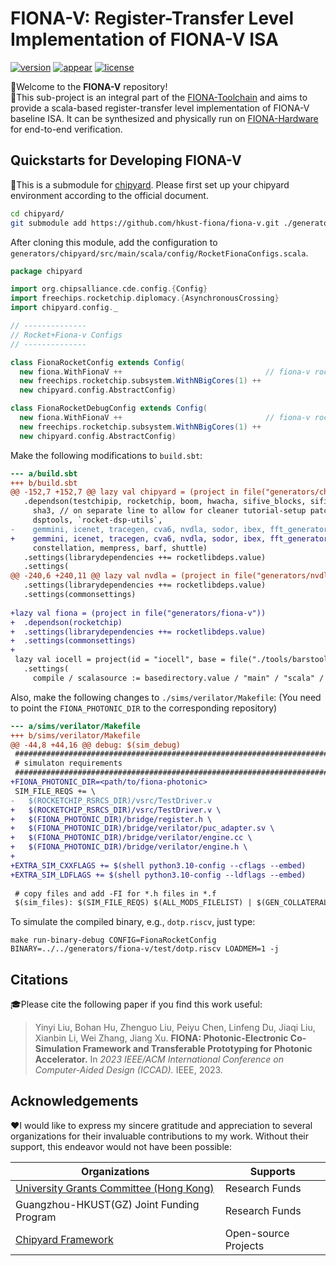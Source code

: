 # FIONA-V: Register-Transfer Level Implementation of FIONA-V ISA

[![version](https://img.shields.io/badge/version-1.1-orange)](https://github.com/hkust-fiona/) 
[![appear](https://img.shields.io/badge/appear-at_ICCAD_2023-blue)](https://iccad.com/)
[![license](https://img.shields.io/badge/license-Apache%202.0-light)](https://github.com/hkust-fiona/fiona-v/LICENSE)

🎉Welcome to the **FIONA-V** repository!   
🎯This sub-project is an integral part of the [FIONA-Toolchain](https://github.com/hkust-fiona/) and aims to provide a scala-based register-transfer level implementation of FIONA-V baseline ISA. It can be synthesized and physically run on [FIONA-Hardware](https://github.com/hkust-fiona/fiona-hardware) for end-to-end verification.

## Quickstarts for Developing FIONA-V
🚩This is a submodule for [chipyard](https://github.com/ucb-bar/chipyard). Please first set up your chipyard environment according to the official document. 

```bash
cd chipyard/
git submodule add https://github.com/hkust-fiona/fiona-v.git ./generators/fiona-v
```

After cloning this module, add the configuration to `generators/chipyard/src/main/scala/config/RocketFionaConfigs.scala`.

```scala
package chipyard

import org.chipsalliance.cde.config.{Config}
import freechips.rocketchip.diplomacy.{AsynchronousCrossing}
import chipyard.config._

// --------------
// Rocket+Fiona-v Configs
// --------------

class FionaRocketConfig extends Config(
  new fiona.WithFionaV ++                                // fiona-v rocc accelerator
  new freechips.rocketchip.subsystem.WithNBigCores(1) ++
  new chipyard.config.AbstractConfig)

class FionaRocketDebugConfig extends Config(
  new fiona.WithFionaV ++                                // fiona-v rocc accelerator
  new freechips.rocketchip.subsystem.WithNBigCores(1) ++
  new chipyard.config.AbstractConfig)
```

Make the following modifications to `build.sbt`:

```diff
--- a/build.sbt
+++ b/build.sbt
@@ -152,7 +152,7 @@ lazy val chipyard = (project in file("generators/chipyard"))
   .dependson(testchipip, rocketchip, boom, hwacha, sifive_blocks, sifive_cache, iocell,
     sha3, // on separate line to allow for cleaner tutorial-setup patches
     dsptools, `rocket-dsp-utils`,
-    gemmini, icenet, tracegen, cva6, nvdla, sodor, ibex, fft_generator,
+    gemmini, icenet, tracegen, cva6, nvdla, sodor, ibex, fft_generator, fiona,
     constellation, mempress, barf, shuttle)
   .settings(librarydependencies ++= rocketlibdeps.value)
   .settings(
@@ -240,6 +240,11 @@ lazy val nvdla = (project in file("generators/nvdla"))
   .settings(librarydependencies ++= rocketlibdeps.value)
   .settings(commonsettings)
 
+lazy val fiona = (project in file("generators/fiona-v"))
+  .dependson(rocketchip)
+  .settings(librarydependencies ++= rocketlibdeps.value)
+  .settings(commonsettings)
+
 lazy val iocell = project(id = "iocell", base = file("./tools/barstools/") / "src")
   .settings(
     compile / scalasource := basedirectory.value / "main" / "scala" / "barstools" / "iocell",
```

Also, make the following changes to `./sims/verilator/Makefile`: (You need to point the `FIONA_PHOTONIC_DIR` to the corresponding repository)

```diff
--- a/sims/verilator/Makefile
+++ b/sims/verilator/Makefile
@@ -44,8 +44,16 @@ debug: $(sim_debug)
 #########################################################################################
 # simulaton requirements
 #########################################################################################
+FIONA_PHOTONIC_DIR=<path/to/fiona-photonic>
 SIM_FILE_REQS += \
-	$(ROCKETCHIP_RSRCS_DIR)/vsrc/TestDriver.v
+	$(ROCKETCHIP_RSRCS_DIR)/vsrc/TestDriver.v \
+	$(FIONA_PHOTONIC_DIR)/bridge/register.h \
+	$(FIONA_PHOTONIC_DIR)/bridge/verilator/puc_adapter.sv \
+	$(FIONA_PHOTONIC_DIR)/bridge/verilator/engine.cc \
+	$(FIONA_PHOTONIC_DIR)/bridge/verilator/engine.h \
+
+EXTRA_SIM_CXXFLAGS += $(shell python3.10-config --cflags --embed)
+EXTRA_SIM_LDFLAGS += $(shell python3.10-config --ldflags --embed)
 
 # copy files and add -FI for *.h files in *.f
 $(sim_files): $(SIM_FILE_REQS) $(ALL_MODS_FILELIST) | $(GEN_COLLATERAL_DIR)
```

To simulate the compiled binary, e.g., `dotp.riscv`, just type:

```
make run-binary-debug CONFIG=FionaRocketConfig BINARY=../../generators/fiona-v/test/dotp.riscv LOADMEM=1 -j
```



## Citations
🎓Please cite the following paper if you find this work useful:

> Yinyi Liu, Bohan Hu, Zhenguo Liu, Peiyu Chen, Linfeng Du, Jiaqi Liu, Xianbin Li, Wei Zhang, Jiang Xu. **FIONA: Photonic-Electronic Co-Simulation Framework and Transferable Prototyping for Photonic Accelerator.** In *2023 IEEE/ACM International Conference on Computer-Aided Design (ICCAD).* IEEE, 2023.

## Acknowledgements
❤️I would like to express my sincere gratitude and appreciation to several organizations for their invaluable contributions to my work. Without their support, this endeavor would not have been possible:

|**Organizations**|**Supports**|
|---|---|
|[University Grants Committee (Hong Kong)](https://www.ugc.edu.hk/eng/ugc/index.html)|Research Funds|
|Guangzhou-HKUST(GZ) Joint Funding Program|Research Funds|
|[Chipyard Framework](https://github.com/ucb-bar/chipyard)|Open-source Projects|

